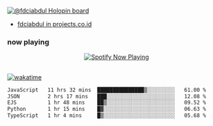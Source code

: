 [![@fdciabdul Holopin board](https://holopin.io/api/user/board?user=fdciabdul)](https://holopin.io/@fdciabdul)

- [fdciabdul in projects.co.id](https://projects.co.id/public/browse_users/view/496e26/fdciabdul)

### now playing 

<p align="center">
  <a href="https://open.spotify.com/user/31ljmyymhthokwewwcd6dsdmvprm" target="_blank"><img src="https://novatorem-psi-rosy.vercel.app/api/spotify" alt="Spotify Now Playing"/></a>
</p>

##

[![wakatime](https://wakatime.com/badge/user/87646243-158a-4241-a3cb-668e1fa2dbb8.svg)](https://wakatime.com/@87646243-158a-4241-a3cb-668e1fa2dbb8)
<!--START_SECTION:waka-->

```txt
JavaScript   11 hrs 32 mins  ███████████████▒░░░░░░░░░   61.00 %
JSON         2 hrs 17 mins   ███░░░░░░░░░░░░░░░░░░░░░░   12.08 %
EJS          1 hr 48 mins    ██▒░░░░░░░░░░░░░░░░░░░░░░   09.52 %
Python       1 hr 15 mins    █▓░░░░░░░░░░░░░░░░░░░░░░░   06.63 %
TypeScript   1 hr 4 mins     █▒░░░░░░░░░░░░░░░░░░░░░░░   05.68 %
```

<!--END_SECTION:waka-->
